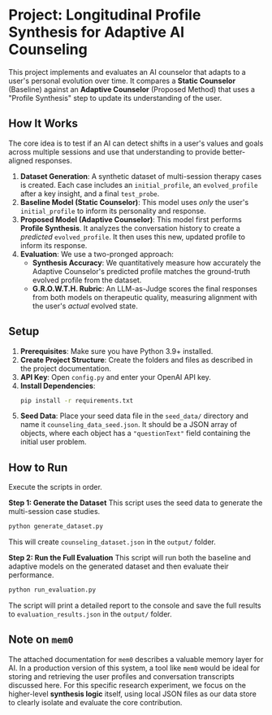 # Project: Longitudinal Profile Synthesis for Adaptive AI Counseling

This project implements and evaluates an AI counselor that adapts to a user's personal evolution over time. It compares a **Static Counselor** (Baseline) against an **Adaptive Counselor** (Proposed Method) that uses a "Profile Synthesis" step to update its understanding of the user.

## How It Works

The core idea is to test if an AI can detect shifts in a user's values and goals across multiple sessions and use that understanding to provide better-aligned responses.

1.  **Dataset Generation**: A synthetic dataset of multi-session therapy cases is created. Each case includes an `initial_profile`, an `evolved_profile` after a key insight, and a final `test_probe`.
2.  **Baseline Model (Static Counselor)**: This model uses _only_ the user's `initial_profile` to inform its personality and response.
3.  **Proposed Model (Adaptive Counselor)**: This model first performs **Profile Synthesis**. It analyzes the conversation history to create a _predicted_ `evolved_profile`. It then uses this new, updated profile to inform its response.
4.  **Evaluation**: We use a two-pronged approach:
    -   **Synthesis Accuracy**: We quantitatively measure how accurately the Adaptive Counselor's predicted profile matches the ground-truth evolved profile from the dataset.
    -   **G.R.O.W.T.H. Rubric**: An LLM-as-Judge scores the final responses from both models on therapeutic quality, measuring alignment with the user's _actual_ evolved state.

## Setup

1.  **Prerequisites**: Make sure you have Python 3.9+ installed.
2.  **Create Project Structure**: Create the folders and files as described in the project documentation.
3.  **API Key**: Open `config.py` and enter your OpenAI API key.
4.  **Install Dependencies**:
    ```bash
    pip install -r requirements.txt
    ```
5.  **Seed Data**: Place your seed data file in the `seed_data/` directory and name it `counseling_data_seed.json`. It should be a JSON array of objects, where each object has a `"questionText"` field containing the initial user problem.

## How to Run

Execute the scripts in order.

**Step 1: Generate the Dataset**
This script uses the seed data to generate the multi-session case studies.

```bash
python generate_dataset.py
```

This will create `counseling_dataset.json` in the `output/` folder.

**Step 2: Run the Full Evaluation**
This script will run both the baseline and adaptive models on the generated dataset and then evaluate their performance.

```bash
python run_evaluation.py
```

The script will print a detailed report to the console and save the full results to `evaluation_results.json` in the `output/` folder.

## Note on `mem0`

The attached documentation for `mem0` describes a valuable memory layer for AI. In a production version of this system, a tool like `mem0` would be ideal for storing and retrieving the user profiles and conversation transcripts discussed here. For this specific research experiment, we focus on the higher-level **synthesis logic** itself, using local JSON files as our data store to clearly isolate and evaluate the core contribution.
